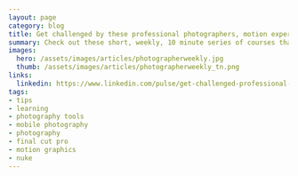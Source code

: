 ```yaml
---
layout: page
category: blog
title: Get challenged by these professional photographers, motion experts and videographers through weekly, 10 minute video courses
summary: Check out these short, weekly, 10 minute series of courses that can help you keep up with the latest and challenge you to practice your skills. You'll learn about photo gear, get inspired by critiques, learn from practicing professional photographers, learn about the latest tools, mobile photography, Final Cut Pro, motion graphics and Nuke.
images:
  hero: /assets/images/articles/photographerweekly.jpg
  thumb: /assets/images/articles/photographerweekly_tn.png
links:
  linkedin: https://www.linkedin.com/pulse/get-challenged-professional-photographers-motion-10-video-villalobos
tags:
- tips
- learning
- photography tools
- mobile photography
- photography
- final cut pro
- motion graphics
- nuke
---
```

